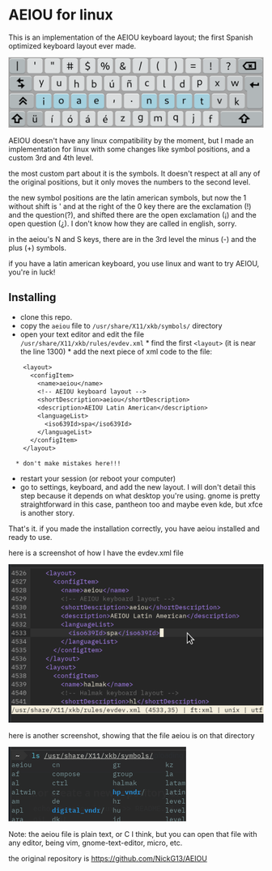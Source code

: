 <!--
SPDX-FileCopyrightText: 2022 debgerme <fossgerme@tuta.io>

SPDX-License-Identifier: Unlicense
-->

# AEIOU for linux

This is an implementation of the AEIOU keyboard layout; the first Spanish optimized keyboard layout ever made.

![aeiou](https://github.com/germe-deb/aeiou-linux/raw/main/aeiouprev.png)

AEIOU doesn't have any linux compatibility by the moment, but I made an implementation for linux with some changes like symbol positions, and a custom 3rd and 4th level.

the most custom part about it is the symbols. It doesn't respect at all any of the original positions, but it only moves the numbers to the second level.

the new symbol positions are the latin american symbols, but now the 1 without shift is ' and at the right of the 0 key there are the exclamation (!) and the question(?), and shifted there are the open exclamation (¡) and the open question (¿).
I don't know how they are called in english, sorry.

in the aeiou's N and S keys, there are in the 3rd level the minus (-) and the plus (+) symbols.

if you have a latin american keyboard, you use linux and want to try AEIOU, you're in luck!

## Installing

* clone this repo.
* copy the `aeiou` file to `/usr/share/X11/xkb/symbols/` directory
* open your text editor and edit the file `/usr/share/X11/xkb/rules/evdev.xml`
      * find the first `<layout>` (it is near the line 1300)
      * add the next piece of xml code to the file:
```
    <layout>
      <configItem>
        <name>aeiou</name>
        <!-- AEIOU keyboard layout -->
        <shortDescription>aeiou</shortDescription>
        <description>AEIOU Latin American</description>
        <languageList>
          <iso639Id>spa</iso639Id>
        </languageList>
      </configItem>
    </layout>
```

      * don't make mistakes here!!!

* restart your session (or reboot your computer)
* go to settings, keyboard, and add the new layout. I will don't detail this step because it depends on what desktop you're using. gnome is pretty straightforward in this case, pantheon too and maybe even kde, but xfce is another story.

That's it. if you made the installation correctly, you have aeiou installed and ready to use.

here is a screenshot of how I have the evdev.xml file

![evdev](https://github.com/germe-deb/aeiou-linux/raw/main/xkbevdev.png)

here is another screenshot, showing that the file aeiou is on that directory

![directory](https://github.com/germe-deb/aeiou-linux/raw/main/xkbfiles.png)

Note: the aeiou file is plain text, or C I think, but you can open that file with any editor, being vim, gnome-text-editor, micro, etc.

the original repository is https://github.com/NickG13/AEIOU
